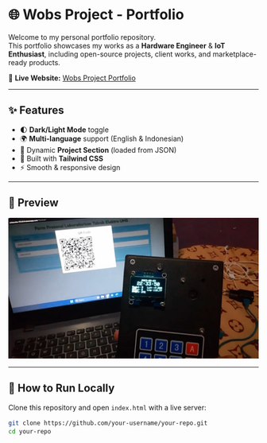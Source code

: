 # 🌐 Wobs Project - Portfolio

Welcome to my personal portfolio repository.  
This portfolio showcases my works as a **Hardware Engineer** & **IoT Enthusiast**, including open-source projects, client works, and marketplace-ready products.  

🔗 **Live Website:** [Wobs Project Portfolio](https://wobsproject.github.io/)  

---

## ✨ Features
- 🌓 **Dark/Light Mode** toggle  
- 🌍 **Multi-language** support (English & Indonesian)  
- 📂 Dynamic **Project Section** (loaded from JSON)  
- 🎨 Built with **Tailwind CSS**  
- ⚡ Smooth & responsive design  

---

## 📸 Preview
![Portfolio Preview](img/product-1.jpg)

---

## 🚀 How to Run Locally
Clone this repository and open `index.html` with a live server:

```bash
git clone https://github.com/your-username/your-repo.git
cd your-repo
